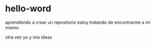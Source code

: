 # hello-word
aprendiendo a crear un repositorio
estoy tratando de encontrarme a mi mismo

otra vez yo y mis ideas
